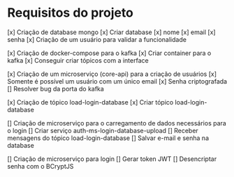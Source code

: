# Requisitos do projeto


[x] Criação de database mongo
    [x] Criar database
    [x] nome
    [x] email
    [x] senha
[x] Criação de um usuário para validar a funcionalidade

[x] Criação de docker-compose para o kafka
  [x] Criar container para o kafka
  [x] Conseguir criar tópicos com a interface

[x] Criação de um microserviço (core-api) para a criação de usuários
  [x] Somente é possível um usuário com um único email
  [x] Senha criptografada
  [] Resolver bug da porta do kafka

[x] Criação de tópico load-login-database
  [x] Criar tópico load-login-database

[] Criação de microserviço para o carregamento de dados necessários para o login
  [] Criar serviço auth-ms-login-database-upload
  [] Receber mensagens do tópico load-login-database
  [] Salvar e-mail e senha na database

[] Criação de microserviço para login
  [] Gerar token JWT
  [] Desencriptar senha com o BCryptJS



